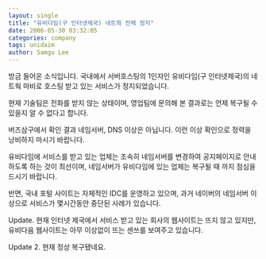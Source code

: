 ```yaml
---
layout: single
title: "유비다임(구 인터넷제국) 네트웍 전체 정지"
date: 2006-05-30 03:32:05
categories: company
tags: unidaim
author: Samgu Lee
---
```


방금 들어온 소식입니다. 국내에서 서버호스팅의 1인자인 유비다임(구 인터넷제국)의 네트웍 마비로 호스팅 받고 있는 서비스가 정지되었습니다.

현재 기술팀은 전화를 받지 않는 상태이며, 영업팀에 문의해 본 결과로는 언제 복구될 수 있을지 알 수 없다고 합니다.

버즈삼구에서 확인 결과 네임서버, DNS 이상은 아닙니다. 이런 이상 확인으로 정력을 낭비하지 마시기 바랍니다.

유비다임에 서비스를 받고 있는 업체는 조속히 네임서버를 변경하여 공지페이지로 안내하도록 하는 것이 최선이며, 네임서버가 유비다임에 있는 업체는 복구될 때 까지 점심을 드시기 바랍니다.

반면, 국내 포털 사이트는 자체적인 IDC를 운영하고 있으며, 과거 네이버의 네임서버 이상으로 서비스가 몇시간동안 중단된 사례가 있습니다.

Update.
현재 인터넷 제국에서 서비스 받고 있는 회사의 웹사이트는 뜨지 않고 있지만, 유비다음 웹사이트는 아무 이상없이 뜨는 센쓰를 보여주고 있습니다.

Update 2.
현재 정상 복구됐네요.
